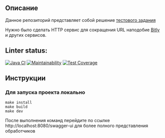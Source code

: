 ## Описание

Данное репозиторий представляет собой решение [тестового задания](https://github.com/avito-tech/auto-backend-trainee-assignment?tab=readme-ov-file)

Нужно было сделать HTTP сервис для сокращения URL наподобие [Bitly](https://bitly.com/) и других сервисов.
## Linter status:

[![Java CI](https://github.com/bf-6/test-task-1/actions/workflows/main.yml/badge.svg)](https://github.com/bf-6/test-task-1/actions/workflows/main.yml)
[![Maintainability](https://api.codeclimate.com/v1/badges/327f8a667b29e0e4af79/maintainability)](https://codeclimate.com/github/bf-6/test-task-1/maintainability)
[![Test Coverage](https://api.codeclimate.com/v1/badges/327f8a667b29e0e4af79/test_coverage)](https://codeclimate.com/github/bf-6/test-task-1/test_coverage)

## Инструкции

### Для запуска проекта локально

```shell
make install
make build
make dev
```

После выполнения команд перейдите по ссылке http://localhost:8080/swagger-ui для более полного представления обработчиков